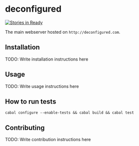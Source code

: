 deconfigured
============

[![Stories in Ready](https://badge.waffle.io/athanclark/deconfigured.png?label=ready&title=Ready)](https://waffle.io/athanclark/deconfigured)

The main webserver hosted on `http://deconfigured.com`.

## Installation

TODO: Write installation instructions here

## Usage

TODO: Write usage instructions here

## How to run tests

```
cabal configure --enable-tests && cabal build && cabal test
```

## Contributing

TODO: Write contribution instructions here
